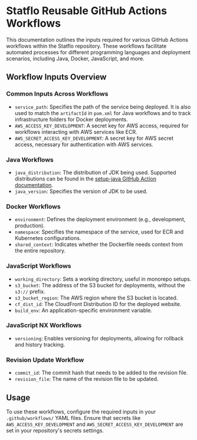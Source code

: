 # Statflo Reusable GitHub Actions Workflows

This documentation outlines the inputs required for various GitHub Actions workflows within the Statflo repository. These workflows facilitate automated processes for different programming languages and deployment scenarios, including Java, Docker, JavaScript, and more.

## Workflow Inputs Overview

### Common Inputs Across Workflows

- `service_path`: Specifies the path of the service being deployed. It is also used to match the `artifactId` in `pom.xml` for Java workflows and to track infrastructure folders for Docker deployments.
- `AWS_ACCESS_KEY_DEVELOPMENT`: A secret key for AWS access, required for workflows interacting with AWS services like ECR.
- `AWS_SECRET_ACCESS_KEY_DEVELOPMENT`: A secret key for AWS secret access, necessary for authentication with AWS services.

### Java Workflows

- `java_distribution`: The distribution of JDK being used. Supported distributions can be found in the [setup-java GitHub Action documentation](https://github.com/actions/setup-java).
- `java_version`: Specifies the version of JDK to be used.

### Docker Workflows

- `environment`: Defines the deployment environment (e.g., development, production).
- `namespace`: Specifies the namespace of the service, used for ECR and Kubernetes configurations.
- `shared_context`: Indicates whether the Dockerfile needs context from the entire repository.

### JavaScript Workflows

- `working_directory`: Sets a working directory, useful in monorepo setups.
- `s3_bucket`: The address of the S3 bucket for deployments, without the `s3://` prefix.
- `s3_bucket_region`: The AWS region where the S3 bucket is located.
- `cf_dist_id`: The CloudFront Distribution ID for the deployed website.
- `build_env`: An application-specific environment variable.

### JavaScript NX Workflows

- `versioning`: Enables versioning for deployments, allowing for rollback and history tracking.

### Revision Update Workflow

- `commit_id`: The commit hash that needs to be added to the revision file.
- `revision_file`: The name of the revision file to be updated.

## Usage

To use these workflows, configure the required inputs in your `.github/workflows/` YAML files. Ensure that secrets like `AWS_ACCESS_KEY_DEVELOPMENT` and `AWS_SECRET_ACCESS_KEY_DEVELOPMENT` are set in your repository's secrets settings.
